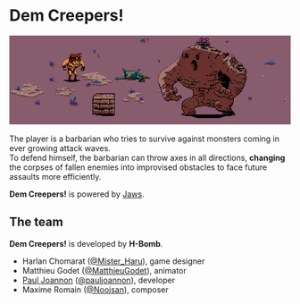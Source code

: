 # Dem Creepers!

![Dem Creepers!](./README/demcreepers.png)

The player is a barbarian who tries to survive against monsters coming in ever growing attack waves.  
To defend himself, the barbarian can throw axes in all directions, **changing** the corpses of fallen enemies into improvised obstacles to face future assaults more efficiently.

**Dem Creepers!** is powered by [Jaws](http://www.jawsjs.com/).

## The team

**Dem Creepers!** is developed by **H-Bomb**.

* Harlan Chomarat ([@Mister_Haru](https://twitter.com/Mister_Haru)), game designer
* Matthieu Godet ([@MatthieuGodet](https://twitter.com/MatthieuGodet)), animator
* [Paul Joannon](http://pauljoannon.com) ([@pauljoannon](https://twitter.com/pauljoannon)), developer
* Maxime Romain ([@Noojsan](https://twitter.com/Noojsan/)), composer
